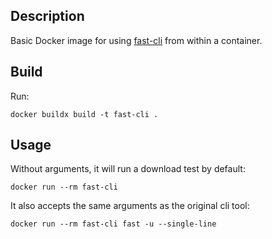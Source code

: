 ## Description

Basic Docker image for using [fast-cli](https://github.com/sindresorhus/fast-cli) from within a container.

## Build

Run:

```
docker buildx build -t fast-cli .
```

## Usage

Without arguments, it will run a download test by default:

```
docker run --rm fast-cli
```

It also accepts the same arguments as the original cli tool:

```
docker run --rm fast-cli fast -u --single-line
```

